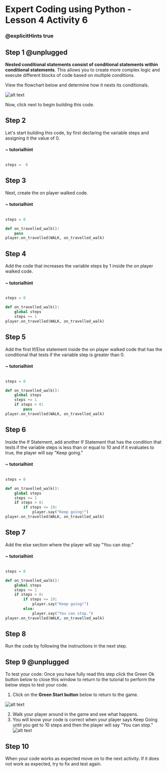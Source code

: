 # Expert Coding using Python - Lesson 4 Activity 6
### @explicitHints true


## Step 1 @unplugged

**Nested conditional statements consist of conditional statements within conditional statements**. This allows you to create more complex logic and execute different blocks of code based on multiple conditions.

View the flowchart below and determine how it nests its conditionals.  


![alt text](https://expertjs.codingcredentials.com/Lesson4/4.3/4.9.JPG?raw=true  "Flowchart")

Now, click next to begin building this code. 

## Step 2

Let's start building this code, by first declaring the variable steps and assigning it the value of 0. 

#### ~ tutorialhint
```python 

steps =  0

```

## Step 3

Next, create the on player walked code. 

#### ~ tutorialhint
```python 

steps = 0

def on_travelled_walk():
    pass
player.on_travelled(WALK, on_travelled_walk)
```

## Step 4

Add the code that increases the variable steps by 1 inside the on player walked code. 
#### ~ tutorialhint
```python 

steps = 0

def on_travelled_walk():
    global steps
    steps += 1
player.on_travelled(WALK, on_travelled_walk)
```

## Step 5

Add the first If/Else statement inside the on player walked code that has the conditional that tests if the variable step is greater than 0. 

#### ~ tutorialhint
```python 

steps = 0

def on_travelled_walk():
    global steps
    steps += 1
    if steps > 0:
        pass
player.on_travelled(WALK, on_travelled_walk)
```

## Step 6

Inside the If Statement, add another If Statement that has the condition that tests if the variable steps is less than or equal to 10 and if it evaluates to true, the player will say "Keep going."

#### ~ tutorialhint
```python 

steps = 0

def on_travelled_walk():
    global steps
    steps += 1
    if steps > 0:
        if steps <= 10:
            player.say("Keep going!")
player.on_travelled(WALK, on_travelled_walk)
```

## Step 7

Add the else section where the player will say "You can stop."

#### ~ tutorialhint
```python 

steps = 0

def on_travelled_walk():
    global steps
    steps += 1
    if steps > 0:
        if steps <= 10:
            player.say("Keep going!")
        else:
            player.say("You can stop.")
player.on_travelled(WALK, on_travelled_walk)

```
## Step 8
Run the code by following the instructions in the next step.


## Step 9 @unplugged

To test your code:
Once you have fully read this step click the Green Ok button below to close this window to return to the tutorial to perform the below steps to test your code.

1. Click on the **Green Start button** below to return to the game.

  

![alt text](https://expertjs.codingcredentials.com/Lesson1/1.1/1.JPG?raw=true  "Start")

2.  Walk your player around in the game and see what happens. 
3. You will know your code is correct when your player says Keep Going until you get to 10 steps and then the player will say "You can stop."
![alt text](https://expertjs.codingcredentials.com/Lesson4/4.3/4.3.jpg?raw=true  "Code")

## Step 10

When your code works as expected move on to the next activity.
If it does not work as expected, try to fix and test again.